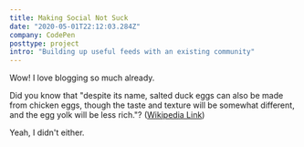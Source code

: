 ```yaml
---
title: Making Social Not Suck
date: "2020-05-01T22:12:03.284Z"
company: CodePen
posttype: project
intro: "Building up useful feeds with an existing community"
---
```


Wow! I love blogging so much already.

Did you know that "despite its name, salted duck eggs can also be made from
chicken eggs, though the taste and texture will be somewhat different, and the
egg yolk will be less rich."?
([Wikipedia Link](http://en.wikipedia.org/wiki/Salted_duck_egg))

Yeah, I didn't either.
